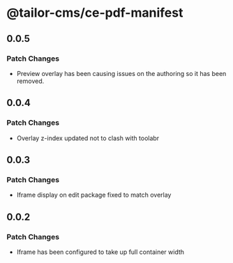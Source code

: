 # @tailor-cms/ce-pdf-manifest

## 0.0.5

### Patch Changes

- Preview overlay has been causing issues on the authoring so it has been removed.

## 0.0.4

### Patch Changes

- Overlay z-index updated not to clash with toolabr

## 0.0.3

### Patch Changes

- Iframe display on edit package fixed to match overlay

## 0.0.2

### Patch Changes

- Iframe has been configured to take up full container width
